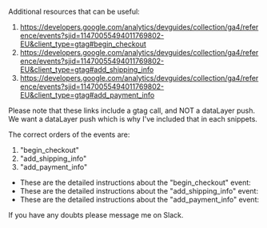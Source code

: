 Additional resources that can be useful: 
1. https://developers.google.com/analytics/devguides/collection/ga4/reference/events?sjid=11470055494011769802-EU&client_type=gtag#begin_checkout
2. https://developers.google.com/analytics/devguides/collection/ga4/reference/events?sjid=11470055494011769802-EU&client_type=gtag#add_shipping_info
3. https://developers.google.com/analytics/devguides/collection/ga4/reference/events?sjid=11470055494011769802-EU&client_type=gtag#add_payment_info

Please note that these links include a gtag call, and NOT a dataLayer push. We want a dataLayer push which is why I've included that in each snippets. 

The correct orders of the events are: 
1. "begin_checkout"
2. "add_shipping_info"
3. "add_payment_info"

- These are the detailed instructions about the "begin_checkout" event: 
- These are the detailed instructions about the "add_shipping_info" event:
- These are the detailed instructions about the "add_payment_info" event:
  
If you have any doubts please message me on Slack. 
